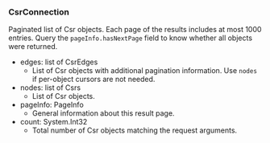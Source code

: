 ### CsrConnection
Paginated list of Csr objects. Each page of the results includes at most 1000 entries. Query the `pageInfo.hasNextPage` field to know whether all objects were returned.

- edges: list of CsrEdges
  - List of Csr objects with additional pagination information. Use `nodes` if per-object cursors are not needed.
- nodes: list of Csrs
  - List of Csr objects.
- pageInfo: PageInfo
  - General information about this result page.
- count: System.Int32
  - Total number of Csr objects matching the request arguments.
